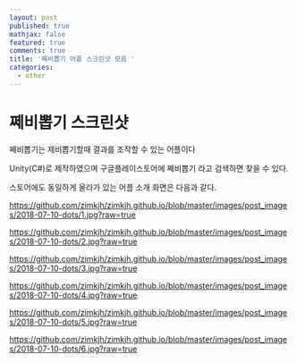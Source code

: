 ```yaml
---
layout: post
published: true
mathjax: false
featured: true
comments: true
title: '쩨비뽑기 어플 스크린샷 모음 '
categories:
  - other
---
```

# 쩨비뽑기 스크린샷



쩨비뽑기는 제비뽑기할때 결과를 조작할 수 있는 어플이다

Unity(C#)로 제작하였으며 구글플레이스토어에 쩨비뽑기 라고 검색하면 찾을 수 있다.

스토어에도 동일하게 올라가 있는 어플 소개 화면은 다음과 같다.

https://github.com/zimkjh/zimkjh.github.io/blob/master/images/post_images/2018-07-10-dots/1.jpg?raw=true

https://github.com/zimkjh/zimkjh.github.io/blob/master/images/post_images/2018-07-10-dots/2.jpg?raw=true

https://github.com/zimkjh/zimkjh.github.io/blob/master/images/post_images/2018-07-10-dots/3.jpg?raw=true

https://github.com/zimkjh/zimkjh.github.io/blob/master/images/post_images/2018-07-10-dots/4.jpg?raw=true

https://github.com/zimkjh/zimkjh.github.io/blob/master/images/post_images/2018-07-10-dots/5.jpg?raw=true

https://github.com/zimkjh/zimkjh.github.io/blob/master/images/post_images/2018-07-10-dots/6.jpg?raw=true